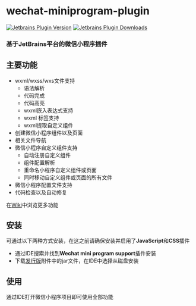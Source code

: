 wechat-miniprogram-plugin
=========================

[![Jetbrains Plugin Version](https://img.shields.io/jetbrains/plugin/v/13396-wechat-mini-program-support.svg "Jetbrains Plugin Version")](https://plugins.jetbrains.com/plugin/13396-wechat-mini-program-support)
[![Jetbrains Plugin Downloads](https://img.shields.io/jetbrains/plugin/d/13396-wechat-mini-program-support.svg "Jetbrains Plugin Downloads")](https://plugins.jetbrains.com/plugin/13396-wechat-mini-program-support)

### 基于JetBrains平台的微信小程序插件 

主要功能
---
- wxml/wxss/wxs文件支持
    - 语法解析
    - 代码完成
    - 代码高亮
    - wxml嵌入表达式支持
    - wxml <wxs> 标签支持
    - wxml提取自定义组件
- 创建微信小程序组件以及页面
- 相关文件导航
- 微信小程序自定义组件支持
    - 自动注册自定义组件
    - 组件配置解析
    - 重命名小程序自定义组件或页面
    - 同时移动自定义组件或页面的所有文件
- 微信小程序配置文件支持
- 代码检查以及自动修复

在[Wiki](https://gitee.com/zxy_c/wechat-miniprogram-plugin/wikis)中浏览更多功能

安装
---
可通过以下两种方式安装，在这之前请确保安装并启用了**JavaScript**和**CSS**插件
- 通过IDE搜索并找到**Wechat mini program support**插件安装
- 下载[发行版](https://gitee.com/zxy_c/wechat-miniprogram-plugin/releases)附件中的jar文件，在IDE中选择从磁盘安装

使用
---
通过IDE打开微信小程序项目即可使用全部功能